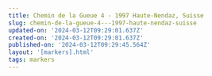 ```yaml
---
title: Chemin de la Gueue 4 - 1997 Haute-Nendaz, Suisse
slug: chemin-de-la-gueue-4---1997-haute-nendaz-suisse
updated-on: '2024-03-12T09:29:01.637Z'
created-on: '2024-03-12T09:29:01.637Z'
published-on: '2024-03-12T09:29:45.564Z'
layout: '[markers].html'
tags: markers
---
```



